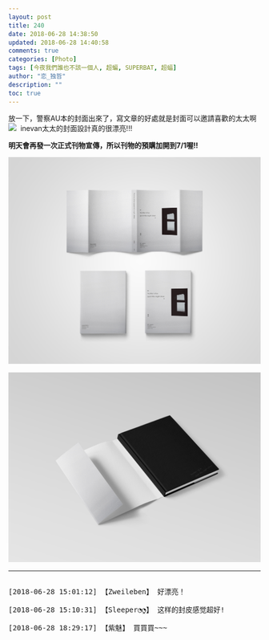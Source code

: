 ```yaml
---
layout: post
title: 240
date: 2018-06-28 14:38:50
updated: 2018-06-28 14:40:58
comments: true
categories: [Photo]
tags: [今夜我們誰也不該一個人, 超蝙, SUPERBAT, 超蝠]
author: "恋_独哲"
description: ""
toc: true
---
```


<p>放一下，警察AU本的封面出來了，寫文章的好處就是封面可以邀請喜歡的太太啊<img src="https://emos.plurk.com/579d22187d5c1f77851670a2723b7531_w43_h35.gif"  style="max-width:500px;"  />&nbsp; inevan太太的封面設計真的很漂亮!!!</p> 
<p><strong>明天會再發一次正式刊物宣傳，所以刊物的預購加開</strong><strong>到7/1喔!!</strong></p>

![](https://raw.githubusercontent.com/alicewish/maple50821/master/img_YW5MWVN1NEpoZFZwY0FXT3E2Wm9RdGYxVVZ1Wm45cTdLamI1bVV4eXl2K0s3MUE5VWJnN0dBPT0.jpg)

![](https://raw.githubusercontent.com/alicewish/maple50821/master/img_YW5MWVN1NEpoZFZwY0FXT3E2Wm9RdmxuWEVXMGh5UXdlVlNDNG8xblNqMWZsR05zR2NwSlZ3PT0.jpg)

---

<pre>

[2018-06-28 15:01:12] 【Zweileben】 好漂亮！

[2018-06-28 15:10:31] 【Sleeper◔̯◔】 这样的封皮感觉超好!

[2018-06-28 18:29:17] 【紫魅】 買買買~~~

</pre>